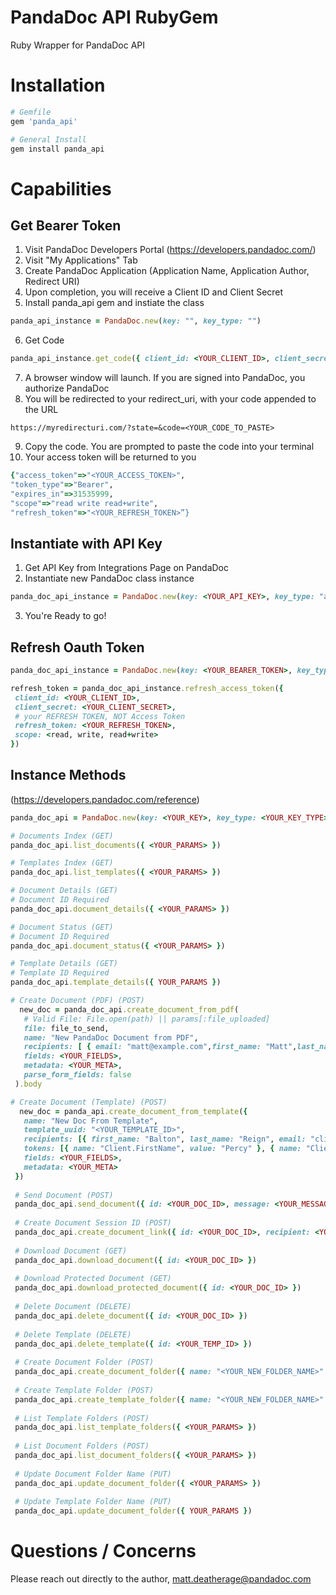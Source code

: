 # PandaDoc API RubyGem
Ruby Wrapper for PandaDoc API

# Installation 
```ruby 
# Gemfile
gem 'panda_api'
```
```ruby 
# General Install
gem install panda_api
```

# Capabilities 
 
 ## Get Bearer Token
 1. Visit PandaDoc Developers Portal (https://developers.pandadoc.com/)
 2. Visit "My Applications" Tab 
 3. Create PandaDoc Application (Application Name, Application Author, Redirect URI)
 4. Upon completion, you will receive a Client ID and Client Secret
 5. Install panda_api gem and instiate the class 
```ruby 
panda_api_instance = PandaDoc.new(key: "", key_type: "")  
```
 6. Get Code 
 
 ```ruby
 panda_api_instance.get_code({ client_id: <YOUR_CLIENT_ID>, client_secret: <YOUR_CLIENT_SECRET>, redirect_uri: <YOUR_REDIRECT_URI> })
 ```
 7. A browser window will launch. If you are signed into PandaDoc, you authorize PandaDoc 
 8. You will be redirected to your redirect_uri, with your code appended to the URL 
 ```
 https://myredirecturi.com/?state=&code=<YOUR_CODE_TO_PASTE>
 ```
 9. Copy the code. You are prompted to paste the code into your terminal
 10. Your access token will be returned to you
 ```ruby
 {"access_token"=>"<YOUR_ACCESS_TOKEN>",
 "token_type"=>"Bearer",
 "expires_in"=>31535999,
 "scope"=>"read write read+write",
 "refresh_token"=>"<YOUR_REFRESH_TOKEN>”}
 ```
 
 ## Instantiate with API Key
 1. Get API Key from Integrations Page on PandaDoc 
 2. Instantiate new PandaDoc class instance 
 ```ruby
 panda_doc_api_instance = PandaDoc.new(key: <YOUR_API_KEY>, key_type: "api")
 ```
 3. You're Ready to go!
 
 ## Refresh Oauth Token
 ```ruby 
 panda_doc_api_instance = PandaDoc.new(key: <YOUR_BEARER_TOKEN>, key_type: "bearer")
 
 refresh_token = panda_doc_api_instance.refresh_access_token({
  client_id: <YOUR_CLIENT_ID>,
  client_secret: <YOUR_CLIENT_SECRET>,
  # your REFRESH TOKEN, NOT Access Token 
  refresh_token: <YOUR_REFRESH_TOKEN>,
  scope: <read, write, read+write>
 })
 ```
 
 ## Instance Methods 
 (https://developers.pandadoc.com/reference)
 ```ruby 
 panda_doc_api = PandaDoc.new(key: <YOUR_KEY>, key_type: <YOUR_KEY_TYPE>)
 
 # Documents Index (GET)
 panda_doc_api.list_documents({ <YOUR_PARAMS> })
 
 # Templates Index (GET)
 panda_doc_api.list_templates({ <YOUR_PARAMS> })
 
 # Document Details (GET)
 # Document ID Required
 panda_doc_api.document_details({ <YOUR_PARAMS> }) 
 
 # Document Status (GET)
 # Document ID Required
 panda_doc_api.document_status({ <YOUR_PARAMS> }) 
 
 # Template Details (GET)
 # Template ID Required
 panda_doc_api.template_details({ YOUR_PARAMS })
 
 # Create Document (PDF) (POST)
   new_doc = panda_doc_api.create_document_from_pdf(
    # Valid File: File.open(path) || params[:file_uploaded]
    file: file_to_send,
    name: "New PandaDoc Document from PDF",
    recipients: [ { email: "matt@example.com",first_name: "Matt",last_name: "sample",role: "u00"}],
    fields: <YOUR_FIELDS>,
    metadata: <YOUR_META>,
    parse_form_fields: false
  ).body
 
 # Create Document (Template) (POST)
   new_doc = panda_api.create_document_from_template({
    name: "New Doc From Template",
    template_uuid: "<YOUR_TEMPLATE_ID>",
    recipients: [{ first_name: "Balton", last_name: "Reign", email: "client@gmail.com" }],
    tokens: [{ name: "Client.FirstName", value: "Percy" }, { name: "Client.LastName", value: "Johnson" }],
    fields: <YOUR_FIELDS>,
    metadata: <YOUR_META>
  })
  
  # Send Document (POST)
  panda_doc_api.send_document({ id: <YOUR_DOC_ID>, message: <YOUR_MESSAGE>, subject: <YOUR_SUBJECT>, silent: true || false })
  
  # Create Document Session ID (POST)
  panda_doc_api.create_document_link({ id: <YOUR_DOC_ID>, recipient: <YOUR_RECIPIENT_EMAIL>, lifetime: 3600 })
  
  # Download Document (GET)
  panda_doc_api.download_document({ id: <YOUR_DOC_ID> })
  
  # Download Protected Document (GET)
  panda_doc_api.download_protected_document({ id: <YOUR_DOC_ID> })
  
  # Delete Document (DELETE)
  panda_doc_api.delete_document({ id: <YOUR_DOC_ID> })
  
  # Delete Template (DELETE)
  panda_doc_api.delete_template({ id: <YOUR_TEMP_ID> })
  
  # Create Document Folder (POST)
  panda_doc_api.create_document_folder({ name: "<YOUR_NEW_FOLDER_NAME>" })
  
  # Create Template Folder (POST)
  panda_doc_api.create_template_folder({ name: "<YOUR_NEW_FOLDER_NAME>" })
  
  # List Template Folders (POST)
  panda_doc_api.list_template_folders({ <YOUR_PARAMS> })
  
  # List Document Folders (POST)
  panda_doc_api.list_document_folders({ <YOUR_PARAMS> })
  
  # Update Document Folder Name (PUT)
  panda_doc_api.update_document_folder({ <YOUR_PARAMS> })
  
  # Update Template Folder Name (PUT)
  panda_doc_api.update_document_folder({ YOUR_PARAMS })
 ```
 
 # Questions / Concerns 
 Please reach out directly to the author, matt.deatherage@pandadoc.com 
